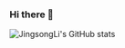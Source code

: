 ### Hi there 👋

<!--
**JingsongLi/JingsongLi** is a ✨ _special_ ✨ repository because its `README.md` (this file) appears on your GitHub profile.

Here are some ideas to get you started:

- 🔭 I’m currently working on ...
- 🌱 I’m currently learning ...
- 👯 I’m looking to collaborate on ...
- 🤔 I’m looking for help with ...
- 💬 Ask me about ...
- 📫 How to reach me: ...
- 😄 Pronouns: ...
- ⚡ Fun fact: ...

-->


![JingsongLi's GitHub stats](https://github-readme-stats.vercel.app/api?username=JingsongLi&include_all_commits=true&count_private=true&theme=cobalt)


